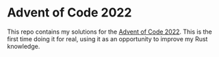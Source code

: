 # Advent of Code 2022

This repo contains my solutions for the [Advent of Code 2022](https://adventofcode.com/2022). This is the first time doing it for real, using it as an opportunity to improve my Rust knowledge.

